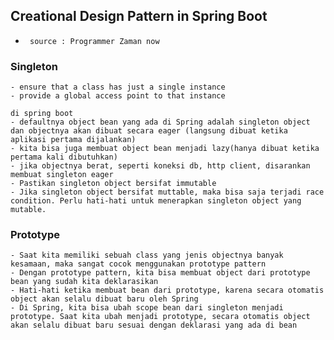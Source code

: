## Creational Design Pattern in Spring Boot
- ` source : Programmer Zaman now`


### Singleton
    - ensure that a class has just a single instance
    - provide a global access point to that instance

    di spring boot
    - defaultnya object bean yang ada di Spring adalah singleton object dan objectnya akan dibuat secara eager (langsung dibuat ketika aplikasi pertama dijalankan)
    - kita bisa juga membuat object bean menjadi lazy(hanya dibuat ketika pertama kali dibutuhkan)
    - jika objectnya berat, seperti koneksi db, http client, disarankan membuat singleton eager
    - Pastikan singleton object bersifat immutable
    - Jika singleton object bersifat muttable, maka bisa saja terjadi race condition. Perlu hati-hati untuk menerapkan singleton object yang mutable. 
    

### Prototype
    - Saat kita memiliki sebuah class yang jenis objectnya banyak kesamaan, maka sangat cocok menggunakan prototype pattern
    - Dengan prototype pattern, kita bisa membuat object dari prototype bean yang sudah kita deklarasikan
    - Hati-hati ketika membuat bean dari prototype, karena secara otomatis object akan selalu dibuat baru oleh Spring
    - Di Spring, kita bisa ubah scope bean dari singleton menjadi prototype. Saat kita ubah menjadi prototype, secara otomatis object akan selalu dibuat baru sesuai dengan deklarasi yang ada di bean

